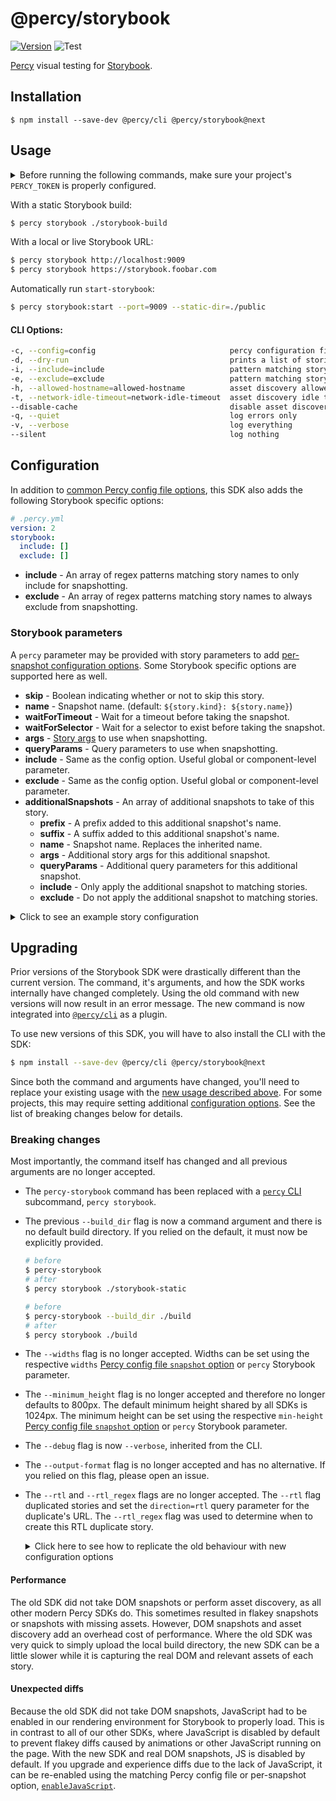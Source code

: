 # @percy/storybook
[![Version](https://img.shields.io/npm/v/@percy/storybook.svg)](https://npmjs.org/package/@percy/storybook)
![Test](https://github.com/percy/percy-storybook/workflows/Test/badge.svg)

[Percy](https://percy.io) visual testing for [Storybook](https://storybook.js.org).

## Installation

``` session
$ npm install --save-dev @percy/cli @percy/storybook@next
```

## Usage

<details>
  <summary>
    Before running the following commands, make sure your project's <code>PERCY_TOKEN</code>
    is properly configured.
  </summary>

  ``` sh
  # Unix
  $ export PERCY_TOKEN="<your-project-token>"

  # Windows
  $ set PERCY_TOKEN="<your-project-token>"

  # Powershell
  $ $Env:PERCY_TOKEN="<your-project-token>"
  ```
</details>

With a static Storybook build:

``` sh
$ percy storybook ./storybook-build
```

With a local or live Storybook URL:

``` sh
$ percy storybook http://localhost:9009
$ percy storybook https://storybook.foobar.com
```

Automatically run `start-storybook`:

``` sh
$ percy storybook:start --port=9009 --static-dir=./public
```

#### CLI Options:

``` sh
-c, --config=config                              percy configuration file path
-d, --dry-run                                    prints a list of stories to snapshot without snapshotting
-i, --include=include                            pattern matching story names to only include for snapshotting
-e, --exclude=exclude                            pattern matching story names to always exclude from snapshotting
-h, --allowed-hostname=allowed-hostname          asset discovery allowed hostnames
-t, --network-idle-timeout=network-idle-timeout  asset discovery idle timeout
--disable-cache                                  disable asset discovery caches
-q, --quiet                                      log errors only
-v, --verbose                                    log everything
--silent                                         log nothing
```

## Configuration

In addition to [common Percy config file options](https://docs.percy.io/docs/cli-configuration),
this SDK also adds the following Storybook specific options:

``` yaml
# .percy.yml
version: 2
storybook:
  include: []
  exclude: []
```

- **include** - An array of regex patterns matching story names to only include for snapshotting.
- **exclude** - An array of regex patterns matching story names to always exclude from snapshotting.

### Storybook parameters

A `percy` parameter may be provided with story parameters to add [per-snapshot configuration
options](https://docs.percy.io/docs/cli-configuration#per-snapshot-configuration). Some Storybook
specific options are supported here as well.

- **skip** - Boolean indicating whether or not to skip this story.
- **name** - Snapshot name. (default: `${story.kind}: ${story.name}`)
- **waitForTimeout** - Wait for a timeout before taking the snapshot.
- **waitForSelector** - Wait for a selector to exist before taking the snapshot.
- **args** - [Story args](https://storybook.js.org/docs/react/writing-stories/args) to use when snapshotting.
- **queryParams** - Query parameters to use when snapshotting.
- **include** - Same as the config option. Useful global or component-level parameter.
- **exclude** - Same as the config option. Useful global or component-level parameter.
- **additionalSnapshots** - An array of additional snapshots to take of this story.
  - **prefix** - A prefix added to this additional snapshot's name.
  - **suffix** - A suffix added to this additional snapshot's name.
  - **name** - Snapshot name. Replaces the inherited name.
  - **args** - Additional story args for this additional snapshot.
  - **queryParams** - Additional query parameters for this additional snapshot.
  - **include** - Only apply the additional snapshot to matching stories.
  - **exclude** - Do not apply the additional snapshot to matching stories.

<details>
  <summary>Click to see an example story configuration</summary><br>

  ``` javascript
  MyStory.parameters = {
    percy: {
      name: 'My snapshot',
      additionalSnapshots: [
        { prefix: '[Dark mode] ', args: { colorScheme: 'dark' } },
        { suffix: ' with a search', queryParams: { search: 'foobar' } }
      ]
    }
  };
  ```

  With this example, 3 snapshots will be taken of this story with args and query params appended
  to the URL of each snapshot:

  ``` sh
  # --dry-run will log snapshots without creating a new build
  # --verbose will show debug logs, including the snapshot url
  $ percy storybook --dry-run --verbose ./example-storybook
  # ...
  [percy] Snapshot found: My snapshot
  [percy] -> url: [...]?id=component--my-story
  [percy] Snapshot found: [Dark mode] My snapshot
  [percy] -> url: [...]?id=component--my-story&args=colorScheme:dark
  [percy] Snapshot found: My snapshot with a search
  [percy] -> url: [...]?id=component--my-story&search=foobar
  ```
</details>

## Upgrading

Prior versions of the Storybook SDK were drastically different than the current version. The
command, it's arguments, and how the SDK works internally have changed completely. Using the old
command with new versions will now result in an error message. The new command is now integrated into
[`@percy/cli`](https://github.com/percy/cli) as a plugin.

To use new versions of this SDK, you will have to also install the CLI with the SDK:

``` sh
$ npm install --save-dev @percy/cli @percy/storybook@next
```

Since both the command and arguments have changed, you'll need to replace your existing usage with
the [new usage described above](#usage). For some projects, this may require setting additional 
[configuration options](#configuration). See the list of breaking changes below for details.

### Breaking changes

Most importantly, the command itself has changed and all previous arguments are no longer accepted.
  
- The `percy-storybook` command has been replaced with a [`percy` CLI](https://github.com/percy/cli) 
  subcommand, `percy storybook`.

- The previous `--build_dir` flag is now a command argument and there is no default build directory. If
  you relied on the default, it must now be explicitly provided.

  ``` sh
  # before
  $ percy-storybook
  # after
  $ percy storybook ./storybook-static

  # before
  $ percy-storybook --build_dir ./build
  # after
  $ percy storybook ./build
  ```

- The `--widths` flag is no longer accepted. Widths can be set using the respective `widths`
  [Percy config file `snapshot` option](https://docs.percy.io/docs/cli-configuration#snapshot) or 
  `percy` Storybook parameter.

- The `--minimum_height` flag is no longer accepted and therefore no longer defaults to
  800px. The default minimum height shared by all SDKs is 1024px. The minimum height can be 
  set using the respective `min-height` [Percy config file `snapshot`
  option](https://docs.percy.io/docs/cli-configuration#snapshot) or `percy` Storybook parameter.

- The `--debug` flag is now `--verbose`, inherited from the CLI.

- The `--output-format` flag is no longer accepted and has no alternative. If you relied on this
  flag, please open an issue.

- The `--rtl` and `--rtl_regex` flags are no longer accepted. The `--rtl` flag duplicated stories
  and set the `direction=rtl` query parameter for the duplicate's URL. The `--rtl_regex` flag was
  used to determine when to create this RTL duplicate story.

  <details>
    <summary>Click here to see how to replicate the old behaviour with new configuration
    options</summary><br>

    ``` js
    // .storybook/preview.js

    export const parameters = {
      percy: {
        // tell percy to take an additional RTL snapshot for matching stories
        additionalSnapshots: [{
          suffix: ' [RTL]',
          queryParams: { direction: 'rtl' },
          include: ['^FormElement: .*']
        }]
      }
    };
    ```
  </details>

#### Performance

The old SDK did not take DOM snapshots or perform asset discovery, as all other modern Percy SDKs
do. This sometimes resulted in flakey snapshots or snapshots with missing assets. However, DOM
snapshots and asset discovery add an overhead cost of performance. Where the old SDK was very quick
to simply upload the local build directory, the new SDK can be a little slower while it is capturing
the real DOM and relevant assets of each story.

#### Unexpected diffs

Because the old SDK did not take DOM snapshots, JavaScript had to be enabled in our rendering
environment for Storybook to properly load. This is in contrast to all of our other SDKs, where
JavaScript is disabled by default to prevent flakey diffs caused by animations or other JavaScript
running on the page. With the new SDK and real DOM snapshots, JS is disabled by default. If you
upgrade and experience diffs due to the lack of JavaScript, it can be re-enabled using the matching
Percy config file or per-snapshot option, [`enableJavaScript`](https://docs.percy.io/docs/cli-configuration#snapshot).
